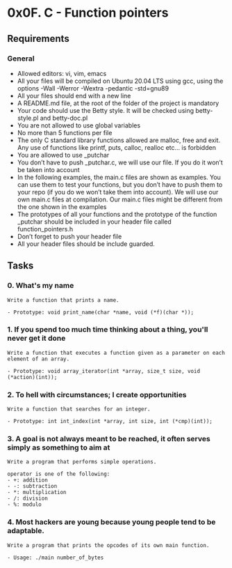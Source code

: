 # 0x0F. C - Function pointers

## Requirements

### General

- Allowed editors: vi, vim, emacs
- All your files will be compiled on Ubuntu 20.04 LTS using gcc, using the options -Wall -Werror    -Wextra -pedantic -std=gnu89
- All your files should end with a new line
- A README.md file, at the root of the folder of the project is mandatory
- Your code should use the Betty style. It will be checked using betty-style.pl and betty-doc.pl
- You are not allowed to use global variables
- No more than 5 functions per file
- The only C standard library functions allowed are malloc, free and exit. Any use of functions     like printf, puts, calloc, realloc etc… is forbidden
- You are allowed to use _putchar
- You don’t have to push _putchar.c, we will use our file. If you do it won’t be taken into account
- In the following examples, the main.c files are shown as examples. You can use them to test your functions, but you don’t have to push them to your repo (if you do we won’t take them into account). We will use our own main.c files at compilation. Our main.c files might be different from the one shown in the examples
- The prototypes of all your functions and the prototype of the function _putchar should be included in your header file called function_pointers.h
- Don’t forget to push your header file
- All your header files should be include guarded.

## Tasks

### 0. What's my name

    Write a function that prints a name.

    - Prototype: void print_name(char *name, void (*f)(char *));

### 1. If you spend too much time thinking about a thing, you'll never get it done

    Write a function that executes a function given as a parameter on each element of an array.

    - Prototype: void array_iterator(int *array, size_t size, void (*action)(int));

### 2. To hell with circumstances; I create opportunities

    Write a function that searches for an integer.

    - Prototype: int int_index(int *array, int size, int (*cmp)(int));

### 3. A goal is not always meant to be reached, it often serves simply as something to aim at

    Write a program that performs simple operations.

    operator is one of the following:
    - +: addition
    - -: subtraction
    - *: multiplication
    - /: division
    - %: modulo
### 4. Most hackers are young because young people tend to be adaptable.

    Write a program that prints the opcodes of its own main function.

    - Usage: ./main number_of_bytes
